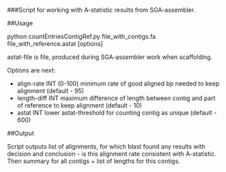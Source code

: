 ###Script for working with A-statistic results from SGA-assembler.

##Usage

python countEntriesContigRef.py file_with_contigs.fa file_with_reference.astat [options]

astat-file is file, produced during SGA-assembler work when scaffolding.

Options are next:
- align-rate INT (0-100)         minimum rate of good aligned bp needed to keep alignment (default - 95)
- length-diff INT                maximum difference of length between contig and part of reference to keep alignment (default - 10)
- astat INT											lower astat-threshold for counting contig as unique (default - 600)

##Output

Script outputs list of alignments, for which blast found any results with decision and conclusion - is this alignment rate consistent with A-statistic.
Then summary for all contigs + list of lengths for this contigs.

